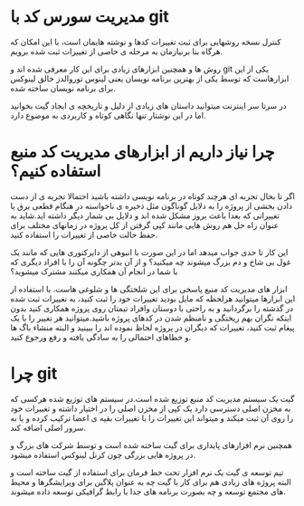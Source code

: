 مدیریت سورس کد با git
====

کنترل نسخه روشهایی برای ثبت تغییرات کدها و نوشته هایمان است، با این امکان که هرگاه بنا برنیازمان به مرحله ی خاصی از تغییرات ثبت شده برویم.

روش ها و همچنین ابزارهای زیادی برای این کار معرفی شده اند و git  یکی از این ابزارهاست که توسط یکی از بهترین برنامه نویسان یعنی لینوس توروالدز خالق لینوکس برای برنامه نویسان ساخته شده.

در سرتا سر اینترنت میتوانید داستان های زیادی از دلیل و تاریخچه ی ایجاد گیت بخوانید اما در این نوشتار تنها نگاهی کوتاه و کاربردی به موضوع دارد.

چرا نیاز داریم از ابزارهای مدیریت کد منبع استفاده کنیم؟
====

اگر تا بحال تجربه ای هرچند کوتاه در برنامه نویسی داشته باشید احتمالا تجربه ی از دست دادن بخشی از  پروژه را به دلایل گوناگون مثل ذخیره ی ناخواسته در هنگام قطعی برق یا تغییراتی که بعدا باعث بروز مشکل شده اند و دلایل بی شمار دیگر داشته اید.شاید به عنوان راه حل هم روش هایی مانند کپی گرفتن از کل پروژه در زمانهای مختلف برای حفظ حالت خاصی از تغییرات را استفاده کنید.

این کار تا حدی جواب میدهد اما در این صورت با انبوهی از دایرکتوری هایی که مانند یک غول بی شاخ و دم بزرگ میشوند چه میکنید؟ و از آن بدتر چگونه آن را با افراد دیگری که با شما در انجام آن همکاری میکنند مشترک میشوید؟

ابزار های مدیریت کد منبع پاسخی برای این شلختگی ها و شلوغی هاست. با استفاده از این ابزارها میتوانید هرلحظه که مایل بودید تغییرات خود را ثبت کنید، به تغییرات ثبت شده در گذشته را برگردانید و به راحتی با دوستان وافراد تیمتان روی پروژه همکاری کنید بدون اینکه نگران بهم ریختگی و نامنظم شدن در کدهای پروژه باشید.میتوانید هر تغییر را با یک پیغام ثبت کنید، تغییرات که دیگران در پروژه لحاظ نموده اند را ببینید و البته منشاء باگ ها و خطاهای احتمالی را به سادگی یافته و رفع ورجوع کنید.


چرا git
====
گیت یک سیستم مدیریت کد منبع توزیع شده است.در سیستم های توزیع شده هرکسی که به مخزن اصلی دسترسی دارد یک کپی از مخزن اصلی را در اختیار داشته و تغییرات خود را روی آن ثبت میکند و میتواند این تغییرات را با تغییرات بقیه ی اعضا ترکیب کرده و یا به سرور اصلی اضافه کند.

همچنین نرم افزارهای پایداری برای گیت ساخته شده است و توسط شرکت های بزرگ و در پروژه هایی بزرگی چون کرنل لینوکس استفاده میشود.

تیم توسعه ی گیت یک نرم افزار تحت خط فرمان برای استفاده از گیت ساخته است و البته پروژه های زیادی هم برای کار با گیت چه به عنوان پلاگین برای ویرایشگرها و محیط های مجتمع توسعه و چه بصورت برنامه های جدا با رابط گرافیکی توسعه داده میشوند.
